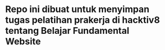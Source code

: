 # Repo ini dibuat untuk menyimpan tugas pelatihan prakerja di hacktiv8 tentang Belajar Fundamental Website
